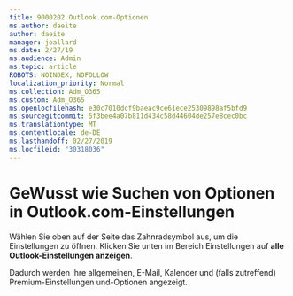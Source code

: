 ```yaml
---
title: 9000202 Outlook.com-Optionen
ms.author: daeite
author: daeite
manager: joallard
ms.date: 2/27/19
ms.audience: Admin
ms.topic: article
ROBOTS: NOINDEX, NOFOLLOW
localization_priority: Normal
ms.collection: Adm_O365
ms.custom: Adm_O365
ms.openlocfilehash: e30c7010dcf9baeac9ce61ece25309898af5bfd9
ms.sourcegitcommit: 5f3bee4a07b811d434c58d44604de257e8cec0bc
ms.translationtype: MT
ms.contentlocale: de-DE
ms.lasthandoff: 02/27/2019
ms.locfileid: "30318036"
---
```

# <a name="how-to-find-options-in-outlookcom-settings"></a>GeWusst wie Suchen von Optionen in Outlook.com-Einstellungen

Wählen Sie oben auf der Seite das Zahnradsymbol aus, um die Einstellungen zu öffnen. Klicken Sie unten im Bereich Einstellungen auf **alle Outlook-Einstellungen anzeigen**.

Dadurch werden Ihre allgemeinen, E-Mail, Kalender und (falls zutreffend) Premium-Einstellungen und-Optionen angezeigt.